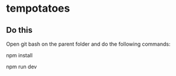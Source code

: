# tempotatoes
## Do this

Open git bash on the parent folder and do the following commands:

npm install

npm run dev
